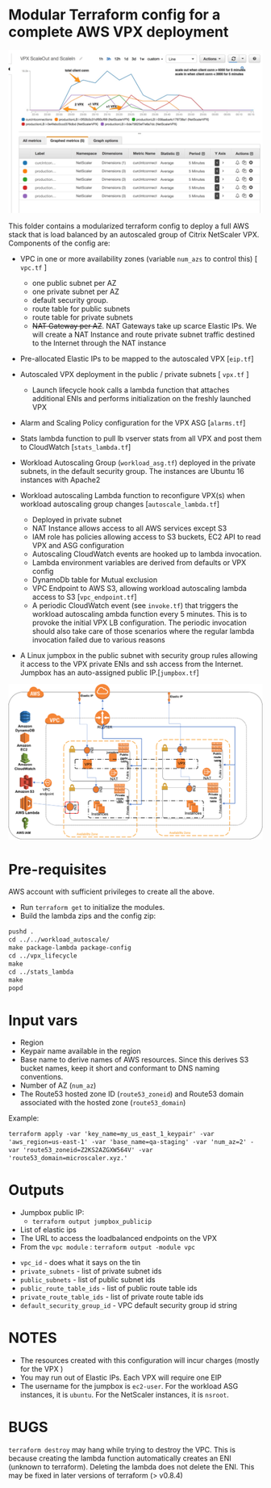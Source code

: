 # Modular Terraform config for a complete AWS VPX deployment

<img src="../../docs/vpx_scaleout_scalein.png" width="720"/>

This folder contains a modularized terraform config to deploy a full AWS stack that is load balanced by an autoscaled group of Citrix NetScaler VPX.
Components of the config are:

* VPC in one or more availability zones (variable `num_azs` to control this) [ `vpc.tf` ]
    - one public subnet per AZ
    - one private subnet  per AZ
    - default security group. 
    - route table for public subnets
    - route table for private subnets
    - ~~NAT Gateway per AZ~~. NAT Gateways take up scarce Elastic IPs. We will create a NAT Instance and route private subnet traffic destined to the Internet through the NAT instance

* Pre-allocated Elastic IPs to be mapped to the autoscaled VPX [`eip.tf`]
* Autoscaled VPX deployment in the public / private subnets  [ `vpx.tf` ]
    - Launch lifecycle hook calls a lambda function that attaches additional ENIs and performs initialization on the freshly launched VPX
* Alarm and Scaling Policy configuration for the VPX ASG [`alarms.tf`]
* Stats lambda function to pull lb vserver stats from all VPX and post them to CloudWatch [`stats_lambda.tf`]
* Workload Autoscaling Group (`workload_asg.tf`) deployed in the private subnets, in the default security group. The instances are Ubuntu 16 instances with Apache2
* Workload autoscaling Lambda function to reconfigure  VPX(s) when workload autoscaling group changes [`autoscale_lambda.tf`]
	- Deployed in private subnet 
	- NAT Instance allows access to all AWS services except S3
	- IAM role has policies allowing access to S3 buckets, EC2 API to read VPX and ASG configuration
	- Autoscaling CloudWatch events are hooked up to lambda invocation.
	- Lambda environment variables are derived from defaults or VPX config
	- DynamoDb table for Mutual exclusion
	- VPC Endpoint to AWS S3, allowing workload autoscaling lambda access to S3 [`vpc_endpoint.tf`]
	- A periodic CloudWatch event (see `invoke.tf`) that triggers the workload autoscaling ambda function every 5 minutes. This is to provoke the initial VPX LB configuration.  The periodic invocation should also take care of those scenarios where the regular lambda invocation failed due to various reasons 
* A Linux jumpbox in the public subnet with security group rules allowing it access to the VPX private ENIs and ssh access from the Internet. Jumpbox has an auto-assigned public IP.[`jumpbox.tf`]

<img src="../../docs/vpx_autoscale.png" width="720"/>

# Pre-requisites
AWS account with sufficient privileges to create all the above.
 
* Run `terraform get` to initialize the modules.
* Build the lambda zips and the config zip:


```
pushd .
cd ../../workload_autoscale/
make package-lambda package-config
cd ../vpx_lifecycle
make
cd ../stats_lambda
make
popd

```

# Input vars
* Region
* Keypair name available in the region 
* Base name to derive names of AWS resources. Since this derives S3 bucket names, keep it short and conformant to DNS naming conventions.
* Number of AZ (`num_az`)
* The Route53 hosted zone ID (`route53_zoneid`) and Route53 domain associated with the hosted zone (`route53_domain`)

Example:

```
terraform apply -var 'key_name=my_us_east_1_keypair' -var 'aws_region=us-east-1' -var 'base_name=qa-staging' -var 'num_az=2' -var 'route53_zoneid=Z2KS2AZGXW564V' -var 'route53_domain=microscaler.xyz.'

```

# Outputs
* Jumpbox public IP:
  - `terraform output jumpbox_publicip`
* List of elastic ips
* The URL to access the loadbalanced endpoints on the VPX
* From the `vpc module` : `terraform output -module vpc`
 - `vpc_id` - does what it says on the tin
 - `private_subnets` - list of private subnet ids
 - `public_subnets` - list of public subnet ids
 - `public_route_table_ids` - list of public route table ids
 - `private_route_table_ids` - list of private route table ids
 - `default_security_group_id` - VPC default security group id string


# NOTES
* The resources created with this configuration will incur charges (mostly for the VPX )
* You may run out of Elastic IPs. Each VPX will require one EIP
* The username for the jumpbox is `ec2-user`. For the workload ASG instances, it is `ubuntu`. For the NetScaler instances, it is `nsroot`.

# BUGS
`terraform destroy` may hang while trying to destroy the VPC. This is because creating the lambda function automatically creates an ENI (unknown to terraform). Deleting the lambda does not delete the ENI. This may be fixed in later versions of terraform (> v0.8.4)
